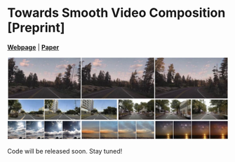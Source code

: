 # Towards Smooth Video Composition [Preprint]

[**Webpage**](https://genforce.github.io/StyleSV) | [**Paper**](https://arxiv.org/abs/2212.07413)

![](./assets/stylesv_cover.jpg)

Code will be released soon. Stay tuned!

